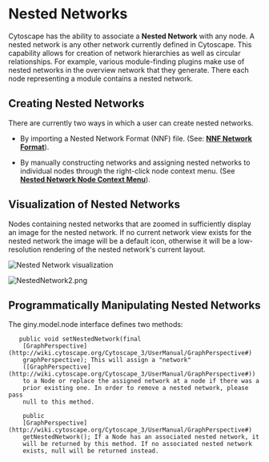 <a id="nested_networks"> </a>
# Nested Networks

Cytoscape has the ability to associate a **Nested Network** with any
node. A nested network is any other network currently defined in
Cytoscape. This capability allows for creation of network hierarchies as
well as circular relationships. For example, various module-finding
plugins make use of nested networks in the overview network that they
generate. There each node representing a module contains a nested
network.

<a id="creating_nested_networks"> </a>
## Creating Nested Networks

There are currently two ways in which a user can create nested networks.

-   By importing a Nested Network Format (NNF) file. (See: **[NNF
    Network
    Format](http://cytoscape-working-copy.readthedocs.org/en/latest/Chapter_8_Supported_Network_File_Formats.html#nnf)**).
	
-   By manually constructing networks and assigning nested networks to
    individual nodes through the right-click node context menu. (See
    **[Nested Network Node Context
    Menu](http://wiki.cytoscape.org/Cytoscape_3/UserManual/Cytoscape_3/UserManual/Navigation_Layout#NestedNetwork)**).

<a id="visualization_of_nested_networks"> </a>	
## Visualization of Nested Networks

Nodes containing nested networks that are zoomed in sufficiently display
an image for the nested network. If no current network view exists for
the nested network the image will be a default icon, otherwise it will
be a low-resolution rendering of the nested network's current layout.

![Nested Network visualization](_static/images/Nested_Networks/NestedNetwork.png)

![NestedNetwork2.png](_static/images/Nested_Networks/NestedNetwork2.png)

Programmatically Manipulating Nested Networks
---------------------------------------------

The giny.model.node interface defines two methods:

```
   public void setNestedNetwork(final
    [GraphPerspective](http://wiki.cytoscape.org/Cytoscape_3/UserManual/GraphPerspective#)
    graphPerspective); This will assign a "network"
    ([GraphPerspective](http://wiki.cytoscape.org/Cytoscape_3/UserManual/GraphPerspective#))
    to a Node or replace the assigned network at a node if there was a
    prior existing one. In order to remove a nested network, please pass
    null to this method.

    public
    [GraphPerspective](http://wiki.cytoscape.org/Cytoscape_3/UserManual/GraphPerspective#)
    getNestedNetwork(); If a Node has an associated nested network, it
    will be returned by this method. If no associated nested network
    exists, null will be returned instead.
```